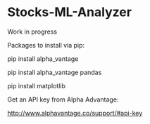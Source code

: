 # Stocks-ML-Analyzer
Work in progress


Packages to install via pip:

pip install alpha_vantage

pip install alpha_vantage pandas

pip install matplotlib



Get an API key from Alpha Advantage:

http://www.alphavantage.co/support/#api-key
